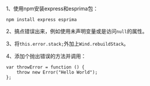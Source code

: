 1、使用npm安装express和esprima包：

    npm install express esprima

2、搞点错误出来，例如使用未声明变量或是访问`null`的属性。

3、将`this.error.stack;`外加上`Wind.rebuildStack`。

4、添加个抛出错误的方法并调用：

    var throwError = function () {
        throw new Error("Hello World");
    };


